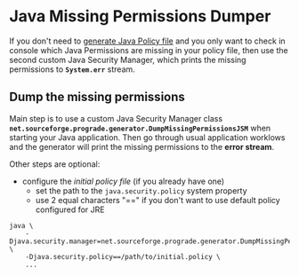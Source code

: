 # Java Missing Permissions Dumper

If you don't need to [generate Java Policy file](java-policy-file-generator.html) and you only want to check
in console which Java Permissions are missing in your policy file, then use the second custom 
Java Security Manager, which prints the missing permissions to **`System.err`** stream.

## Dump the missing permissions

Main step is to use a custom Java Security Manager class **`net.sourceforge.prograde.generator.DumpMissingPermissionsJSM`**
when starting your Java application. Then go through usual application worklows and the generator will print
the missing permissions to the **error stream**.

Other steps are optional:

* configure the *initial policy file* (if you already have one)
    * set the path to the `java.security.policy` system property
    * use 2 equal characters "==" if you don't want to use default policy configured for JRE

```Shell
java \
    -Djava.security.manager=net.sourceforge.prograde.generator.DumpMissingPermissionsJSM \
    -Djava.security.policy==/path/to/initial.policy \
    ...
```